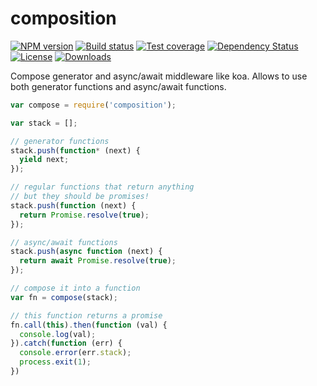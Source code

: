 
# composition

[![NPM version][npm-image]][npm-url]
[![Build status][travis-image]][travis-url]
[![Test coverage][coveralls-image]][coveralls-url]
[![Dependency Status][david-image]][david-url]
[![License][license-image]][license-url]
[![Downloads][downloads-image]][downloads-url]

Compose generator and async/await middleware like koa.
Allows to use both generator functions and async/await functions.

```js
var compose = require('composition');

var stack = [];

// generator functions
stack.push(function* (next) {
  yield next;
});

// regular functions that return anything
// but they should be promises!
stack.push(function (next) {
  return Promise.resolve(true);
});

// async/await functions
stack.push(async function (next) {
  return await Promise.resolve(true);
});

// compose it into a function
var fn = compose(stack);

// this function returns a promise
fn.call(this).then(function (val) {
  console.log(val);
}).catch(function (err) {
  console.error(err.stack);
  process.exit(1);
})
```

[gitter-image]: https://badges.gitter.im/thenables/composition.png
[gitter-url]: https://gitter.im/thenables/composition
[npm-image]: https://img.shields.io/npm/v/composition.svg?style=flat-square
[npm-url]: https://npmjs.org/package/composition
[github-tag]: http://img.shields.io/github/tag/thenables/composition.svg?style=flat-square
[github-url]: https://github.com/thenables/composition/tags
[travis-image]: https://img.shields.io/travis/thenables/composition.svg?style=flat-square
[travis-url]: https://travis-ci.org/thenables/composition
[coveralls-image]: https://img.shields.io/coveralls/thenables/composition.svg?style=flat-square
[coveralls-url]: https://coveralls.io/r/thenables/composition
[david-image]: http://img.shields.io/david/thenables/composition.svg?style=flat-square
[david-url]: https://david-dm.org/thenables/composition
[license-image]: http://img.shields.io/npm/l/composition.svg?style=flat-square
[license-url]: LICENSE
[downloads-image]: http://img.shields.io/npm/dm/composition.svg?style=flat-square
[downloads-url]: https://npmjs.org/package/composition
